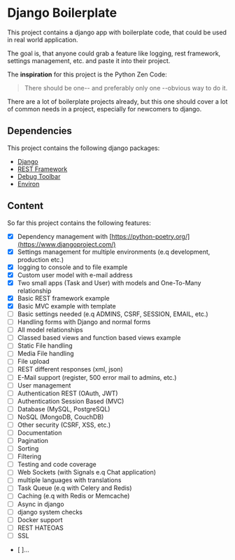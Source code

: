 # Django Boilerplate

This project contains a django app with boilerplate code, that could be used in real world application.

The goal is, that anyone could grab a feature like logging, rest framework, settings management, etc. and paste it into their project.

The **inspiration** for this project is the Python Zen Code: 
> There should be one-- and preferably only one --obvious way to do it.

There are a lot of boilerplate projects already, but this one should cover a lot of common needs in a project, especially for newcomers to django.

## Dependencies

This project contains the following django packages:
* [Django](https://www.djangoproject.com/)
* [REST Framework](https://www.django-rest-framework.org/)
* [Debug Toolbar](https://github.com/jazzband/django-debug-toolbar) 
* [Environ](https://github.com/joke2k/django-environ)

## Content

So far this project contains the following features:

- [x] Dependency management with [https://python-poetry.org/](https://www.djangoproject.com/) 
- [x] Settings management for multiple environments (e.q development, production etc.)
- [x] logging to console and to file example
- [x] Custom user model with e-mail address
- [x] Two small apps (Task and User) with models and One-To-Many relationship
- [x] Basic REST framework example
- [x] Basic MVC example with template
- [ ] Basic settings needed (e.q ADMINS, CSRF, SESSION, EMAIL, etc.)
- [ ] Handling forms with Django and normal forms
- [ ] All model relationships
- [ ] Classed based views and function based views example
- [ ] Static File handling
- [ ] Media File handling
- [ ] File upload
- [ ] REST different responses (xml, json)
- [ ] E-Mail support (register, 500 error mail to admins, etc.)
- [ ] User management
- [ ] Authentication REST (OAuth, JWT)
- [ ] Authentication Session Based (MVC)
- [ ] Database (MySQL, PostgreSQL)
- [ ] NoSQL (MongoDB, CouchDB)
- [ ] Other security (CSRF, XSS, etc.)
- [ ] Documentation
- [ ] Pagination
- [ ] Sorting
- [ ] Filtering
- [ ] Testing and code coverage
- [ ] Web Sockets (with Signals e.q Chat application)
- [ ] multiple languages with translations
- [ ] Task Queue (e.q with Celery and Redis)
- [ ] Caching (e.q with Redis or Memcache) 
- [ ] Async in django
- [ ] django system checks
- [ ] Docker support
- [ ] REST HATEOAS
- [ ] SSL
- [ ]...

